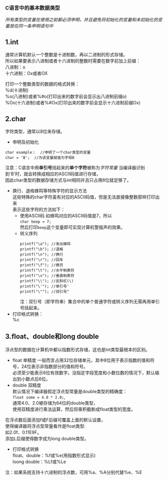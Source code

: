 ### C语言中的基本数据类型

*所有类型的变量在使用之前都必须申明，并且避免将初始化的变量和未初始化的变量放在同一条申明语句中*

## 1.int
通常计算机默认一个整数是十进制数，再以二进制的形式存储。  
所以如果要表示八进制或者十六进制的整数时需要在数字前加上前缀：  
八进制：o  
十六进制：Ox或者OX  

打印一个整数类型的数据的格式转换：  
%d(十进制)  
%o(八进制)或者%#o(打印出来的数字前会显示出八进制前缀o)      
%Ox(十六进制)或者%#Ox(打印出来的数字前会显示十六进制前缀Ox)  

## 2.char
字符类型，通常以8位来存储。  
- 申明及初始化  
```
char example；  //申明了一个char类型的变量  
char = 'B';  //为该变量赋值为字母B
```  

注意：C语言中用**单引号**括起来的**单个字符**被称为*字符常量* 
当编译器识别到'B'时，就会转换成相应的ASCII码值进行存储，  
因此char类型的数据存储方式与int相同并且只占用8位就足够了。  

- 换行、退格蜂鸣等特殊字符的显示方法  
这些特殊的char字符虽有对应的ASCII码值，但是无法直接像整数那样打印出来  
表示这些字符的方法如下：  
    - 使用ASCII码
		如蜂鸣对应的ASCII码值是7，所以  
		`char beep = 7;`  
		然后打印`beep`这个变量即可实现计算机警报声的效果。  
	- 转义序列
		```
		printf("\a"); //发出蜂鸣
		printf("\b"); //退格
		printf("\n"); //换行
		printf("\r"); //回车
		printf("\f"); //换页
		printf("\t"); //水平制表符
		printf("\v"); //垂直制表符
		printf("\\"); //反斜杠(\)
		printf("\'"); //单引号'
		printf("\""); //双引号"
		``` 
		注：双引号（即字符串）集合中的单个普通字符或转义序列无需再用单引号括起来。  
- 打印格式转换：  
%c  

## 3.float、double和long double
浮点型的数据在计算机中都以指数形式存储，这也是int类型最根本的区别。  
- float 单精度
一般而言占用32位存储单元，其中8位用于表示指数的值和符号，24位表示非指数部分的值和符号。  
必须至少能表示6位有效数字。没指定字段宽度和小数位数的情况下，默认输出到小数点后6位。  
- double 双精度  
默认情况下编译器假定浮点型常量是double类型的精确度：  
`float some = 4.0 * 2.0;`,  
通常4.0、2.0被存储为64位的double类型，  
使用双精度进行乘法运算，然后将乘积截断成float类型的宽度。  

在浮点数后面添加f或F后缀可覆盖上面的默认设置，  
使得编译器将浮点型常量看作是float类型:     
如2.0f、0.11E9F。  
添加L后缀使得数字成为long double类型。  

- 打印格式转换  
float、double：%f或%e(用指数形式显示)  
loong double：%Lf或%Le  

注：如果系统支持十六进制的浮点数，可用%a、%A分别代替%e、%E  

